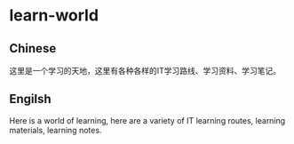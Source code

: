 # learn-world

## Chinese
这里是一个学习的天地，这里有各种各样的IT学习路线、学习资料、学习笔记。

## Engilsh
Here is a world of learning, here are a variety of IT learning routes, learning materials, learning notes.
